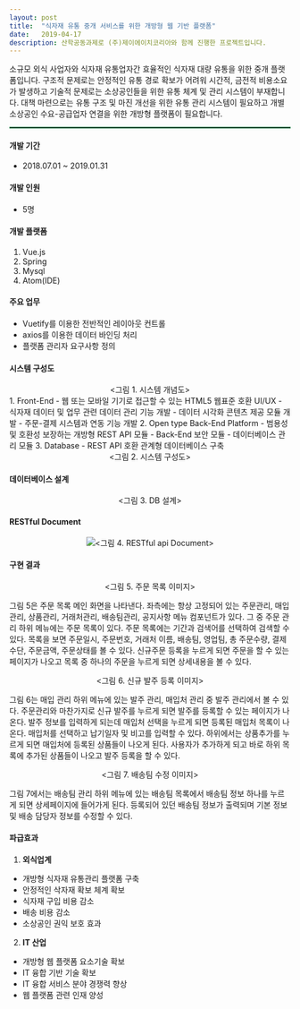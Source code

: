 ```yaml
---
layout: post
title:  "식자재 유통 중개 서비스를 위한 개방형 웹 기반 플랫폼"
date:   2019-04-17
description: 산학공동과제로 (주)제이에이치코리아와 함께 진행한 프로젝트입니다.
---
```


<p class="intro"><span class="dropcap">소</span>규모 외식 사업자와 식자재 유통업자간 효율적인 식자재 대량 유통을 위한 중개 플랫폼입니다. 구조적 문제로는 안정적인 유통 경로 확보가 어려워 시간적, 금전적 비용소요가 발생하고 기술적 문제로는 소상공인들을 위한 유통 체계 및 관리 시스템이 부재합니다. 대책 마련으로는 유통 구조 및 마진 개선을 위한 유통 관리 시스템이 필요하고 개별 소상공인 수요-공급업자 연결을 위한 개방형 플랫폼이 필요합니다.</p>

<hr style="border: solid 1.2px #2e8b57">

<!-- # Heading 1

## Heading 2

### Heading 3

#### Heading 4

##### Heading 5

###### Heading 6 -->

<!-- <blockquote>개발 환경</blockquote> -->

#### 개발 기간
* 2018.07.01 ~ 2019.01.31

#### 개발 인원
* 5명

#### 개발 플랫폼
1. Vue.js
2. Spring
3. Mysql
4. Atom(IDE)

#### 주요 업무
* Vuetify를 이용한 전반적인 레이아웃 컨트롤
* axios를 이용한 데이터 바인딩 처리
* 플랫폼 관리자 요구사항 정의

#### 시스템 구성도
<figure style="text-align: center;margin:0"><img src="{{ '/assets/img/산학공동과제_시스템구성도.JPG'}}" style="margin-bottom:0" alt=""><그림 1. 시스템 개념도></figure>
1. Front-End
 - 웹 또는 모바일 기기로 접근할 수 있는 HTML5 웹표준 호환 UI/UX
 - 식자재 데이터 및 업무 관련 데이터 관리 기능 개발
 - 데이터 시각화 콘텐츠 제공 모듈 개발
 - 주문-결제 시스템과 연동 기능 개발
2. Open type Back-End Platform
 - 범용성 및 호환성 보장하는 개방형 REST API 모듈
 - Back-End 보안 모듈
 - 데이터베이스 관리 모듈
3. Database
 - REST API 호환 관계형 데이터베이스 구축

 <figure style="text-align: center;margin:0"><img src="{{ '/assets/img/시스템 구성도_산학프로젝트.png'}}" style="margin-bottom:0" alt=""><그림 2. 시스템 구성도></figure>

#### 데이터베이스 설계
<figure style="text-align: center;"><img src="{{ '/assets/img/산학공동과제_DB.png'}}" style="margin-bottom:0" alt=""><그림 3. DB 설계></figure>

#### RESTful Document
<figure style="text-align: center;"><img src="{{ '/assets/img/주문검색조회.png'}}" style="margin-bottom:0"><그림 4. RESTful api Document></figure>

#### 구현 결과
<figure style="text-align: center;"><img src="{{ '/assets/img/산학공동과제_주문목록.png'}}" style="margin-bottom:0" alt=""><그림 5. 주문 목록 이미지></figure>
그림 5은 주문 목록 메인 화면을 나타낸다. 좌측에는 항상 고정되어 있는 주문관리, 매입관리, 상품관리, 거래처관리, 배송팀관리, 공지사항 메뉴 컴포넌트가 있다. 그 중 주문 관리 하위 메뉴에는 주문 목록이 있다. 주문 목록에는 기간과 검색어를 선택하여 검색할 수 있다. 목록을 보면 주문일시, 주문번호, 거래처 이름, 배송팀, 영업팀, 총 주문수량, 결제수단, 주문금액, 주문상태를 볼 수 있다. 신규주문 등록을 누르게 되면 주문을 할 수 있는 페이지가 나오고 목록 중 하나의 주문을 누르게 되면 상세내용을 볼 수 있다.

<figure style="text-align: center;"><img src="{{ '/assets/img/산학공동과제_신규발주등록.png'}}" style="margin-bottom:0" alt=""><그림 6. 신규 발주 등록 이미지></figure>
그림 6는 매입 관리 하위 메뉴에 있는 발주 관리, 매입처 관리 중 발주 관리에서 볼 수 있다. 주문관리와 마찬가지로 신규 발주를 누르게 되면 발주를 등록할 수 있는 페이지가 나온다. 발주 정보를 입력하게 되는데 매입처 선택을 누르게 되면 등록된 매입처 목록이 나온다. 매입처를 선택하고 납기일자 및 비고를 입력할 수 있다. 하위에서는 상품추가를 누르게 되면 매입처에 등록된 상품들이 나오게 된다. 사용자가 추가하게 되고 바로 하위 목록에 추가된 상품들이 나오고 발주 등록을 할 수 있다.  

<figure style="text-align: center;"><img src="{{ '/assets/img/산학공동과제_배송팀수정.png'}}" style="margin-bottom:0" alt=""><그림 7. 배송팀 수정 이미지></figure>
그림 7에서는 배송팀 관리 하위 메뉴에 있는 배송팀 목록에서 배송팀 정보 하나를 누르게 되면 상세페이지에 들어가게 된다. 등록되어 있던 배송팀 정보가 출력되며 기본 정보 및 배송 담당자 정보를 수정할 수 있다.

#### 파급효과
1. **외식업계**
  - 개방형 식자재 유통관리 플랫폼 구축
  - 안정적인 삭자재 확보 체계 확보
  - 식자재 구입 비용 감소
  - 배송 비용 감소
  - 소상공인 권익 보호 효과
2. **IT 산업**
  - 개방형 웹 플랫폼 요소기술 확보
  - IT 융합 기반 기술 확보
  - IT 융합 서비스 분야 경쟁력 향상
  - 웹 플랫폼 관련 인재 양성
